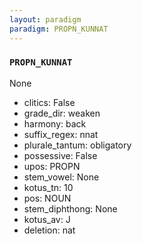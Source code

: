 ```yaml
---
layout: paradigm
paradigm: PROPN_KUNNAT
---
```

### ` PROPN_KUNNAT `

None
* clitics: False
* grade_dir: weaken
* harmony: back
* suffix_regex: nnat
* plurale_tantum: obligatory
* possessive: False
* upos: PROPN
* stem_vowel: None
* kotus_tn: 10
* pos: NOUN
* stem_diphthong: None
* kotus_av: J
* deletion: nat
